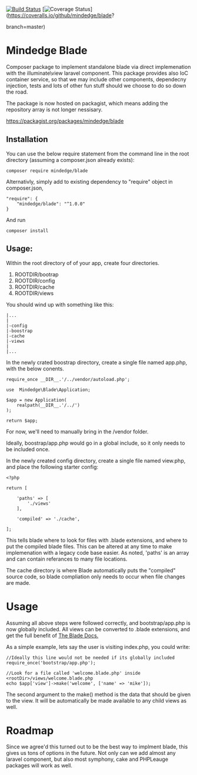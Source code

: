 [![Build Status](https://travis-ci.org/mindedge/blade.svg?branch=master)](https://travis-ci.org/mindedge/blade)
[![Coverage Status](https://coveralls.io/repos/mindedge/blade/badge.svg?branch=master&service=github)](https://coveralls.io/github/mindedge/blade?

branch=master)

# Mindedge Blade

Composer package to implement standalone blade via direct implemenation with the illuminate\view laravel component. This package provides also IoC container service, so that we may include other components, dependecny injection, tests and lots of other fun stuff should we choose to do so down the road.

The package is now hosted on packagist, which means adding the repository array is not longer nessisary. 

https://packagist.org/packages/mindedge/blade

## Installation

You can use the below require statement from the command line in the root directory (assuming a composer.json already exists):

```
composer require mindedge/blade
```

Alternativly, simply add to existing dependency to "require" object in composer.json,

```
"require": {
    "mindedge/blade": "^1.0.0"
}
```

And run 

```
composer install
```
## Usage:

Within the root directory of of your app, create four directories. 
1. ROOTDIR/bootrap
2. ROOTDIR/config
3. ROOTDIR/cache
4. ROOTDIR/views

You should wind up with something like this:

```
|...
|
|-config
|-boostrap
|-cache
|-views
|
|...
```

In the newly crated boostrap directory, create a single file named app.php, with the below conents.

```
require_once __DIR__.'/../vendor/autoload.php';

use  Mindedge\Blade\Application;

$app = new Application(
    realpath(__DIR__.'/../')
);

return $app;

```

For now, we'll need to manually bring in the /vendor folder.

Ideally, boostrap/app.php would go in a global include, so it only needs to be included once.

In the newly created config directory, create a single file named view.php, and place the following starter config:

```
<?php

return [

    'paths' => [
        './views'
    ],

    'compiled' => './cache',

];

```

This tells blade where to look for files with .blade extensions, and where to put the compiled blade files. This can be altered at any time to make implemenation with a legacy code base easier. As noted, 'paths' is an array and can contain referances to many file locations.

The cache directory is where Blade automatically puts the "compiled" source code, so blade compliation only needs to occur when file changes are made.

# Usage

Assuming all above steps were followed correctly, and bootstrap/app.php is now globally included. All views can be converted to .blade extensions, and get the full benefit of [The Blade Docs.](https://laravel.com/docs/5.7/blade)

As a simple example, lets say the user is visiting index.php, you could write:

```
//Ideally this line would not be needed if its globally included
require_once('bootstrap/app.php');

//Look for a file called 'welcome.blade.php' inside <rootDir>/views/welcome.blade.php
echo $app['view']->make('welcome', ['name' => 'mike']);

```

The second argument to the make() method is the data that should be given to the view. It will be automatically be made available to any child views as well. 

# Roadmap

Since we agree'd this turned out to be the best way to implment blade, this gives us tons of options in the future. Not only can we add almost any laravel component, but also most symphony, cake and PHPLeauge packages will work as well.